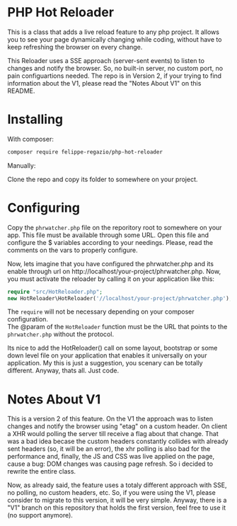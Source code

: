 # PHP Hot Reloader

This is a class that adds a live reload feature to any php project. It allows you to see your page dynamically changing while coding, without have to keep refreshing the browser on every change.  

This Reloader uses a SSE approach (server-sent events) to listen to changes and notify the browser. So, no built-in server, no custom port, no pain configuartions needed. The repo is in Version 2, if your trying to find information about the V1, please read the "Notes About V1" on this README.

# Installing

With composer:

```bash
composer require felippe-regazio/php-hot-reloader
```

Manually:

Clone the repo and copy its folder to somewhere on your project.

# Configuring

Copy the `phrwatcher.php` file on the reporitory root to somewhere on your app. This file must be available through some URL.
Open this file and configure the $ variables according to your needings. Please, read the comments on the vars to properly configure.  

Now, lets imagine that you have configured the phrwatcher.php and its enable through url on http://localhost/your-project/phrwatcher.php.
Now, you must activate the reloader by calling it on your application like this:

```php
require "src/HotReloader.php";
new HotReloader\HotReloader('//localhost/your-project/phrwatcher.php');
```

The `require` will not be necessary depending on your composer configuration.  
The @param of the `HotReloader` function must be the URL that points to the `phrwatcher.php` without the protocol.  

Its nice to add the HotReloader()  call on some layout, bootstrap or some down level file on your application that enables it universally on your application. My this is just a suggestion, you scenary can be totally different. Anyway, thats all. Just code. 

# Notes About V1

This is a version 2 of this feature. On the V1 the approach was to listen changes and notify the browser using "etag" on a custom header. On client a XHR would polling the server till receive a flag about that change. That was a bad idea becase the custom headers constantly collides with already sent headers (so, it will be an error), the xhr polling is also bad for the performance and, finally, the JS and CSS was live applied on the page, cause a bug: DOM changes was causing page refresh. So i decided to rewrite the entire class. 

Now, as already said, the feature uses a totaly different approach with SSE, no polling, no custom headers, etc. So, if you were using the V1, please consider to migrate to this version, it will be very simple. Anyway, there is a "V1" branch on this repository that holds the first version, feel free to use it (no support anymore).